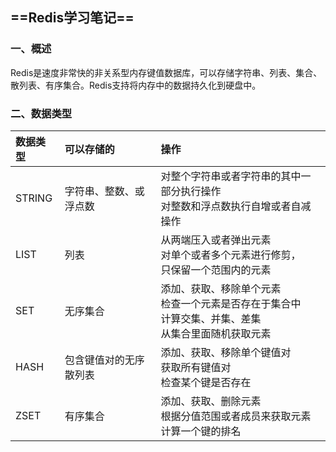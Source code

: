 ## ==Redis学习笔记==

### 一、概述

Redis是速度非常快的非关系型内存键值数据库，可以存储字符串、列表、集合、散列表、有序集合。Redis支持将内存中的数据持久化到硬盘中。

### 二、数据类型

| 数据类型 | 可以存储的             | 操作                                                         |
| :------- | :--------------------- | :----------------------------------------------------------- |
| STRING   | 字符串、整数、或浮点数 | 对整个字符串或者字符串的其中一部分执行操作<br/>对整数和浮点数执行自增或者自减操作 |
| LIST     | 列表                   | 从两端压入或者弹出元素 <br/>对单个或者多个元素进行修剪，<br/>只保留一个范围内的元素 |
| SET      | 无序集合               | 添加、获取、移除单个元素<br/>检查一个元素是否存在于集合中<br/>计算交集、并集、差集<br/>从集合里面随机获取元素 |
| HASH     | 包含键值对的无序散列表 | 添加、获取、移除单个键值对<br/>获取所有键值对<br/>检查某个键是否存在 |
| ZSET     | 有序集合               | 添加、获取、删除元素<br/>根据分值范围或者成员来获取元素<br/>计算一个键的排名 |

